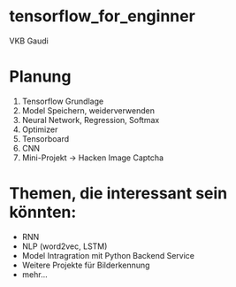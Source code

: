 # tensorflow_for_enginner
VKB Gaudi

# Planung
1. Tensorflow Grundlage
2. Model Speichern, weiderverwenden
3. Neural Network, Regression, Softmax
4. Optimizer
5. Tensorboard
6. CNN
7. Mini-Projekt -> Hacken Image Captcha

# Themen, die interessant sein könnten:
* RNN
* NLP (word2vec, LSTM)
* Model Intragration mit Python Backend Service
* Weitere Projekte für Bilderkennung
* mehr...
